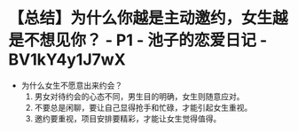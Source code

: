 # 【总结】为什么你越是主动邀约，女生越是不想见你？ - P1 - 池子的恋爱日记 - BV1kY4y1J7wX

-   为什么女生不愿意出来约会？
    1.  男女对待约会的心态不同，男生目的明确，女生则随意应对。
    2.  不要总是闲聊，要让自己显得抢手和忙碌，才能引起女生重视。
    3.  邀约要重视，项目安排要精彩，才能让女生觉得值得。